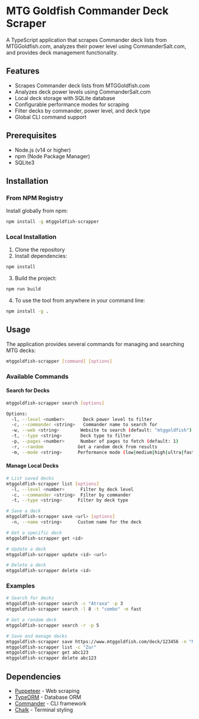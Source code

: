 # MTG Goldfish Commander Deck Scraper

A TypeScript application that scrapes Commander deck lists from MTGGoldfish.com, analyzes their power level using CommanderSalt.com, and provides deck management functionality.

## Features

- Scrapes Commander deck lists from MTGGoldfish.com
- Analyzes deck power levels using CommanderSalt.com
- Local deck storage with SQLite database
- Configurable performance modes for scraping
- Filter decks by commander, power level, and deck type
- Global CLI command support

## Prerequisites

- Node.js (v14 or higher)
- npm (Node Package Manager)
- SQLite3

## Installation

### From NPM Registry

Install globally from npm:

```bash
npm install -g mtggoldfish-scrapper
```

### Local Installation

1. Clone the repository
2. Install dependencies:
```bash
npm install
```
3. Build the project:
```bash
npm run build
```
4. To use the tool from anywhere in your command line:

```bash
npm install -g .
```

## Usage

The application provides several commands for managing and searching MTG decks:

```bash
mtggoldfish-scrapper [command] [options]
```

### Available Commands

#### Search for Decks
```bash
mtggoldfish-scrapper search [options]

Options:
  -l, --level <number>       Deck power level to filter
  -c, --commander <string>   Commander name to search for
  -w, --web <string>        Website to search (default: "mtggoldfish")
  -t, --type <string>       Deck type to filter
  -p, --pages <number>      Number of pages to fetch (default: 1)
  -r, --random             Get a random deck from results
  -m, --mode <string>      Performance mode (low|medium|high|ultra|fast|ultrafast)
```

#### Manage Local Decks
```bash
# List saved decks
mtggoldfish-scrapper list [options]
  -l, --level <number>      Filter by deck level
  -c, --commander <string>  Filter by commander
  -t, --type <string>      Filter by deck type

# Save a deck
mtggoldfish-scrapper save <url> [options]
  -n, --name <string>      Custom name for the deck

# Get a specific deck
mtggoldfish-scrapper get <id>

# Update a deck
mtggoldfish-scrapper update <id> <url>

# Delete a deck
mtggoldfish-scrapper delete <id>
```

### Examples

```bash
# Search for decks
mtggoldfish-scrapper search -c "Atraxa" -p 3
mtggoldfish-scrapper search -l 8 -t "combo" -m fast

# Get a random deck
mtggoldfish-scrapper search -r -p 5

# Save and manage decks
mtggoldfish-scrapper save https://www.mtggoldfish.com/deck/123456 -n "My Combo Deck"
mtggoldfish-scrapper list -c "Zur"
mtggoldfish-scrapper get abc123
mtggoldfish-scrapper delete abc123
```

## Dependencies

- [Puppeteer](https://www.npmjs.com/package/puppeteer) - Web scraping
- [TypeORM](https://www.npmjs.com/package/typeorm) - Database ORM
- [Commander](https://www.npmjs.com/package/commander) - CLI framework
- [Chalk](https://www.npmjs.com/package/chalk) - Terminal styling